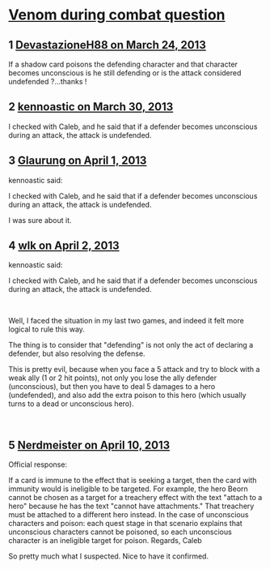 # [Venom during combat question](https://community.fantasyflightgames.com/topic/81322-venom-during-combat-question/)

## 1 [DevastazioneH88 on March 24, 2013](https://community.fantasyflightgames.com/topic/81322-venom-during-combat-question/?do=findComment&comment=777583)

If a shadow card poisons the defending character and that character becomes unconscious is he still defending or is the attack considered undefended ?…thanks !

## 2 [kennoastic on March 30, 2013](https://community.fantasyflightgames.com/topic/81322-venom-during-combat-question/?do=findComment&comment=779565)

I checked with Caleb, and he said that if a defender becomes unconscious during an attack, the attack is undefended.

## 3 [Glaurung on April 1, 2013](https://community.fantasyflightgames.com/topic/81322-venom-during-combat-question/?do=findComment&comment=780188)

kennoastic said:

I checked with Caleb, and he said that if a defender becomes unconscious during an attack, the attack is undefended.



I was sure about it.

## 4 [wlk on April 2, 2013](https://community.fantasyflightgames.com/topic/81322-venom-during-combat-question/?do=findComment&comment=780373)

kennoastic said:

I checked with Caleb, and he said that if a defender becomes unconscious during an attack, the attack is undefended.



 

Well, I faced the situation in my last two games, and indeed it felt more logical to rule this way.

The thing is to consider that "defending" is not only the act of declaring a defender, but also resolving the defense.

This is pretty evil, because when you face a 5 attack and try to block with a weak ally (1 or 2 hit points), not only you lose the ally defender (unconscious), but then you have to deal 5 damages to a hero (undefended), and also add the extra poison to this hero (which usually turns to a dead or unconscious hero).

 

## 5 [Nerdmeister on April 10, 2013](https://community.fantasyflightgames.com/topic/81322-venom-during-combat-question/?do=findComment&comment=783408)

Official response:

If a card is immune to the effect that is seeking a target, then the card with immunity would is ineligible to be targeted. For example, the hero Beorn cannot be chosen as a target for a treachery effect with the text "attach to a hero" because he has the text "cannot have attachments." That treachery must be attached to a different hero instead.
In the case of unconscious characters and poison: each quest stage in that scenario explains that unconscious characters cannot be poisoned, so each unconscious character is an ineligible target for poison.
Regards,
Caleb

So pretty much what I suspected. Nice to have it confirmed.

